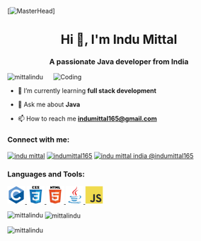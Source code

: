 [![MasterHead](https://c8.alamy.com/comp/2AH77DH/computer-programming-word-concepts-banner-coding-and-computer-science-software-and-app-development-presentation-isolated-lettering-typography-idea-2AH77DH.jpg)]

<h1 align="center">Hi 👋, I'm Indu Mittal</h1>
<h3 align="center">A passionate Java developer from India</h3>
<img align ="right" alt ="Coding" width="400" src="https://static.vecteezy.com/system/resources/thumbnails/022/328/336/original/isometric-desktop-computer-coding-programming-technology-programming-concept-technology-animation-transparent-background-with-alpha-channel-free-video.jpg"

<p align="left"> <img src="https://komarev.com/ghpvc/?username=mittalindu&label=Profile%20views&color=0e75b6&style=flat" alt="mittalindu" /> </p>

- 🌱 I’m currently learning **full stack development**

- 💬 Ask me about **Java**

- 📫 How to reach me **indumittal165@gmail.com**

<h3 align="left">Connect with me:</h3>

<p align="left">
<a href="https://linkedin.com/in/indu mittal" target="blank"><img align="center" src="https://raw.githubusercontent.com/rahuldkjain/github-profile-readme-generator/master/src/images/icons/Social/linked-in-alt.svg" alt="indu mittal" height="30" width="40" /></a>
<a href="https://www.codechef.com/users/indumittal165" target="blank"><img align="center" src="https://cdn.jsdelivr.net/npm/simple-icons@3.1.0/icons/codechef.svg" alt="indumittal165" height="30" width="40" /></a>
<a href="https://www.hackerrank.com/indu mittal india @indumittal165" target="blank"><img align="center" src="https://raw.githubusercontent.com/rahuldkjain/github-profile-readme-generator/master/src/images/icons/Social/hackerrank.svg" alt="indu mittal india @indumittal165" height="30" width="40" /></a>
</p>

<h3 align="left">Languages and Tools:</h3>
<p align="left"> <a href="https://www.cprogramming.com/" target="_blank" rel="noreferrer"> <img src="https://raw.githubusercontent.com/devicons/devicon/master/icons/c/c-original.svg" alt="c" width="40" height="40"/> </a> <a href="https://www.w3schools.com/css/" target="_blank" rel="noreferrer"> <img src="https://raw.githubusercontent.com/devicons/devicon/master/icons/css3/css3-original-wordmark.svg" alt="css3" width="40" height="40"/> </a> <a href="https://www.w3.org/html/" target="_blank" rel="noreferrer"> <img src="https://raw.githubusercontent.com/devicons/devicon/master/icons/html5/html5-original-wordmark.svg" alt="html5" width="40" height="40"/> </a> <a href="https://www.java.com" target="_blank" rel="noreferrer"> <img src="https://raw.githubusercontent.com/devicons/devicon/master/icons/java/java-original.svg" alt="java" width="40" height="40"/> </a> <a href="https://developer.mozilla.org/en-US/docs/Web/JavaScript" target="_blank" rel="noreferrer"> <img src="https://raw.githubusercontent.com/devicons/devicon/master/icons/javascript/javascript-original.svg" alt="javascript" width="40" height="40"/> </a> </p>

<p><img align="left" src="https://github-readme-stats.vercel.app/api/top-langs?username=mittalindu&show_icons=true&locale=en&layout=compact" alt="mittalindu" /></p>

<p>&nbsp;<img align="center" src="https://github-readme-stats.vercel.app/api?username=mittalindu&show_icons=true&locale=en" alt="mittalindu" /></p>

<p><img align="center" src="https://github-readme-streak-stats.herokuapp.com/?user=mittalindu&" alt="mittalindu" /></p>

